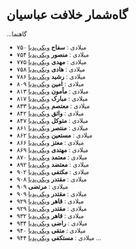 # گاه‌شمار خلافت عباسیان

...گاهنما
- ۷۵۰ میلادی
  : **سفاح** [ویکی‌پدیا](https://fa.wikipedia.org/wiki/%D8%B3%D9%81%D8%A7%D8%AD)
- ۷۵۴ میلادی
  : **منصور** [ویکی‌پدیا](https://fa.wikipedia.org/wiki/%D9%85%D9%86%D8%B5%D9%88%D8%B1_(%D8%AE%D9%84%DB%8C%D9%81%D9%87))
- ۷۷۵ میلادی
  : **مهدی** [ویکی‌پدیا](https://fa.wikipedia.org/wiki/%D9%85%D9%87%D8%AF%DB%8C_(%D8%AE%D9%84%DB%8C%D9%81%D9%87))
- ۷۵۸ میلادی
  : **هادی** [ویکی‌پدیا](https://fa.wikipedia.org/wiki/%D9%87%D8%A7%D8%AF%DB%8C_(%D8%AE%D9%84%DB%8C%D9%81%D9%87))
- ۷۸۶ میلادی
  : **رشید** [ویکی‌پدیا](https://fa.wikipedia.org/wiki/%D9%87%D8%A7%D8%B1%D9%88%D9%86_%D8%A7%D9%84%D8%B1%D8%B4%DB%8C%D8%AF)
- ۸۰۹ میلادی
  : **امین** [ویکی‌پدیا](https://fa.wikipedia.org/wiki/%D8%A7%D9%85%DB%8C%D9%86_(%D8%AE%D9%84%DB%8C%D9%81%D9%87))
- ۸۱۳ میلادی
  : **مأمون** [ویکی‌پدیا](https://fa.wikipedia.org/wiki/%D9%85%D8%A3%D9%85%D9%88%D9%86)
- ۸۱۷ میلادی
  : **مبارک** [ویکی‌پدیا](https://fa.wikipedia.org/wiki/%D8%A7%D8%A8%D8%B1%D8%A7%D9%87%DB%8C%D9%85_%D8%A8%D9%86_%D9%85%D9%87%D8%AF%DB%8C)
- ۸۳۳ میلادی
  : **معتصم** [ویکی‌پدیا](https://fa.wikipedia.org/wiki/%D9%85%D8%B9%D8%AA%D8%B5%D9%85)
- ۸۴۲ میلادی
  : **واثق** [ویکی‌پدیا](https://fa.wikipedia.org/wiki/%D9%88%D8%A7%D8%AB%D9%82)
- ۸۴۷ میلادی
  : **متوکل** [ویکی‌پدیا](https://fa.wikipedia.org/wiki/%D9%85%D8%AA%D9%88%DA%A9%D9%84)
- ۸۶۱ میلادی
  : **منتصر** [ویکی‌پدیا](https://fa.wikipedia.org/wiki/%D9%85%D9%86%D8%AA%D8%B5%D8%B1)
- ۸۶۲ میلادی
  : **مستعین** [ویکی‌پدیا](https://fa.wikipedia.org/wiki/%D9%85%D8%B3%D8%AA%D8%B9%DB%8C%D9%86)
- ۸۶۶ میلادی
  : **معتز** [ویکی‌پدیا](https://fa.wikipedia.org/wiki/%D9%85%D8%B9%D8%AA%D8%B2)
- ۸۶۹ میلادی
  : **مهتدی** [ویکی‌پدیا](https://fa.wikipedia.org/wiki/%D9%85%D9%87%D8%AA%D8%AF%DB%8C)
- ۸۷۰ میلادی
  : **معتمد** [ویکی‌پدیا](https://fa.wikipedia.org/wiki/%D9%85%D8%B9%D8%AA%D9%85%D8%AF_(%D8%AE%D9%84%DB%8C%D9%81%D9%87))
- ۸۹۲ میلادی
  : **معتضد** [ویکی‌پدیا](https://fa.wikipedia.org/wiki/%D9%85%D8%B9%D8%AA%D8%B6%D8%AF)
- ۹۰۲ میلادی
  : **مکتفی** [ویکی‌پدیا](https://fa.wikipedia.org/wiki/%D9%85%DA%A9%D8%AA%D9%81%DB%8C)
- ۹۰۸ میلادی
  : **مقتدر** [ویکی‌پدیا](https://fa.wikipedia.org/wiki/%D9%85%D9%82%D8%AA%D8%AF%D8%B1_(%D8%AE%D9%84%DB%8C%D9%81%D9%87))
- ۹۰۹ میلادی
  : **مرتضی**
- ۹۰۹ میلادی
  : **مقتدر** [ویکی‌پدیا](https://fa.wikipedia.org/wiki/%D9%85%D9%82%D8%AA%D8%AF%D8%B1_(%D8%AE%D9%84%DB%8C%D9%81%D9%87))
- ۹۲۹ میلادی
  : **قاهر** [ویکی‌پدیا](https://fa.wikipedia.org/wiki/%D9%82%D8%A7%D9%87%D8%B1)
- ۹۲۹ میلادی
  : **مقتدر** [ویکی‌پدیا](https://fa.wikipedia.org/wiki/%D9%85%D9%82%D8%AA%D8%AF%D8%B1_(%D8%AE%D9%84%DB%8C%D9%81%D9%87))
- ۹۳۲ میلادی
  : **قاهر** [ویکی‌پدیا](https://fa.wikipedia.org/wiki/%D9%82%D8%A7%D9%87%D8%B1)
- ۹۳۴ میلادی
  : **راضی** [ویکی‌پدیا](https://fa.wikipedia.org/wiki/%D8%B1%D8%A7%D8%B6%DB%8C_(%D8%AE%D9%84%DB%8C%D9%81%D9%87))
- ۹۴۰ میلادی
  : **متقی** [ویکی‌پدیا](https://fa.wikipedia.org/wiki/%D9%85%D8%AA%D9%82%DB%8C)
- ۹۴۴ میلادی
  : **مستکفی** [ویکی‌پدیا](https://fa.wikipedia.org/wiki/%D9%85%D8%B3%D8%AA%DA%A9%D9%81%DB%8C)
...